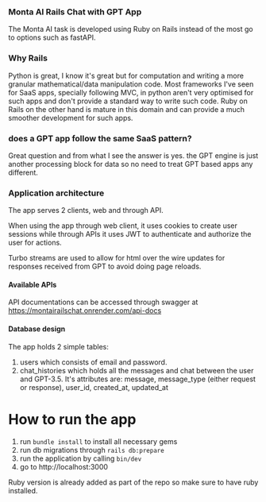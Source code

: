 ### Monta AI Rails Chat with GPT App

The Monta AI task is developed using Ruby on Rails instead of the most go to options such as fastAPI.

### Why Rails

Python is great, I know it's great but for computation and writing a more granular mathematical/data manipulation code.
Most frameworks I've seen for SaaS apps, specially following MVC, in python aren't very optimised for such apps and don't provide a standard way to write such code. Ruby on Rails on the other hand is mature in this domain and can provide a much smoother development for such apps.

### does a GPT app follow the same SaaS pattern?
Great question and from what I see the answer is yes. the GPT engine is just another processing block for data so no need to treat GPT based apps any different.

### Application architecture
The app serves 2 clients, web and through API.

When using the app through web client, it uses cookies to create user sessions while through APIs it uses JWT to authenticate and authorize the user for actions.

Turbo streams are used to allow for html over the wire updates for responses received from GPT to avoid doing page reloads.

#### Available APIs
API documentations can be accessed through swagger at https://montairailschat.onrender.com/api-docs

#### Database design
The app holds 2 simple tables:
1. users which consists of email and password.
2. chat_histories which holds all the messages and chat between the user and GPT-3.5. It's attributes are: message, message_type (either request or response), user_id, created_at, updated_at


# How to run the app
1. run `bundle install` to install all necessary gems
2. run db migrations through `rails db:prepare`
3. run the application by calling `bin/dev`
4. go to http://localhost:3000

Ruby version is already added as part of the repo so make sure to have ruby installed.
